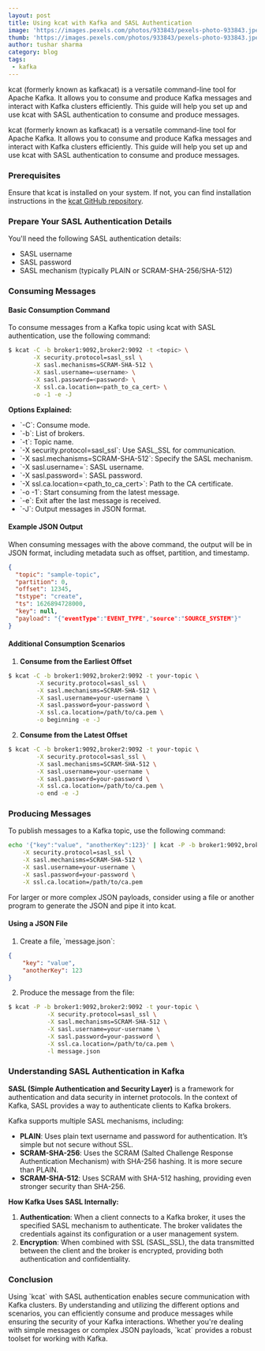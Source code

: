 ```yaml
---
layout: post
title: Using kcat with Kafka and SASL Authentication
image: 'https://images.pexels.com/photos/933843/pexels-photo-933843.jpeg?w=800'
thumb: 'https://images.pexels.com/photos/933843/pexels-photo-933843.jpeg?w=800'
author: tushar sharma
category: blog
tags:
 - kafka
---
```


kcat (formerly known as kafkacat) is a versatile command-line tool for Apache Kafka. It allows you to consume and produce Kafka messages and interact with Kafka clusters efficiently. This guide will help you set up and use kcat with SASL authentication to consume and produce messages.<!-- truncate_here -->

kcat (formerly known as kafkacat) is a versatile command-line tool for Apache Kafka. It allows you to consume and produce Kafka messages and interact with Kafka clusters efficiently. This guide will help you set up and use kcat with SASL authentication to consume and produce messages.

### Prerequisites

Ensure that kcat is installed on your system. If not, you can find installation instructions in the [kcat GitHub repository](https://github.com/edenhill/kcat).

### Prepare Your SASL Authentication Details

You'll need the following SASL authentication details:
- SASL username
- SASL password
- SASL mechanism (typically PLAIN or SCRAM-SHA-256/SHA-512)

### Consuming Messages

#### Basic Consumption Command

To consume messages from a Kafka topic using kcat with SASL authentication, use the following command:

```bash
$ kcat -C -b broker1:9092,broker2:9092 -t <topic> \
       -X security.protocol=sasl_ssl \
       -X sasl.mechanisms=SCRAM-SHA-512 \
       -X sasl.username=<username> \
       -X sasl.password=<password> \
       -X ssl.ca.location=<path_to_ca_cert> \
       -o -1 -e -J
```

**Options Explained:**
- \`-C\`: Consume mode.
- \`-b\`: List of brokers.
- \`-t\`: Topic name.
- \`-X security.protocol=sasl_ssl\`: Use SASL_SSL for communication.
- \`-X sasl.mechanisms=SCRAM-SHA-512\`: Specify the SASL mechanism.
- \`-X sasl.username=<username>\`: SASL username.
- \`-X sasl.password=<password>\`: SASL password.
- \`-X ssl.ca.location=<path_to_ca_cert>\`: Path to the CA certificate.
- \`-o -1\`: Start consuming from the latest message.
- \`-e\`: Exit after the last message is received.
- \`-J\`: Output messages in JSON format.

#### Example JSON Output

When consuming messages with the above command, the output will be in JSON format, including metadata such as offset, partition, and timestamp.

```json
{
  "topic": "sample-topic",
  "partition": 0,
  "offset": 12345,
  "tstype": "create",
  "ts": 1626894728000,
  "key": null,
  "payload": "{"eventType":"EVENT_TYPE","source":"SOURCE_SYSTEM"}"
}
```

#### Additional Consumption Scenarios

1. **Consume from the Earliest Offset**

```bash
$ kcat -C -b broker1:9092,broker2:9092 -t your-topic \
        -X security.protocol=sasl_ssl \
        -X sasl.mechanisms=SCRAM-SHA-512 \
        -X sasl.username=your-username \
        -X sasl.password=your-password \
        -X ssl.ca.location=/path/to/ca.pem \
        -o beginning -e -J
```

2. **Consume from the Latest Offset**

```bash
$ kcat -C -b broker1:9092,broker2:9092 -t your-topic \
        -X security.protocol=sasl_ssl \
        -X sasl.mechanisms=SCRAM-SHA-512 \
        -X sasl.username=your-username \
        -X sasl.password=your-password \
        -X ssl.ca.location=/path/to/ca.pem \
        -o end -e -J
```

### Producing Messages

To publish messages to a Kafka topic, use the following command:

```bash
echo '{"key":"value", "anotherKey":123}' | kcat -P -b broker1:9092,broker2:9092 -t <topic> \
    -X security.protocol=sasl_ssl \
    -X sasl.mechanisms=SCRAM-SHA-512 \
    -X sasl.username=your-username \
    -X sasl.password=your-password \
    -X ssl.ca.location=/path/to/ca.pem
```

For larger or more complex JSON payloads, consider using a file or another program to generate the JSON and pipe it into kcat.

#### Using a JSON File

1. Create a file, \`message.json\`:

```json
{
    "key": "value",
    "anotherKey": 123
}
```

2. Produce the message from the file:

```bash
$ kcat -P -b broker1:9092,broker2:9092 -t your-topic \
           -X security.protocol=sasl_ssl \
           -X sasl.mechanisms=SCRAM-SHA-512 \
           -X sasl.username=your-username \
           -X sasl.password=your-password \
           -X ssl.ca.location=/path/to/ca.pem \
           -l message.json
```

### Understanding SASL Authentication in Kafka

**SASL (Simple Authentication and Security Layer)** is a framework for authentication and data security in internet protocols. In the context of Kafka, SASL provides a way to authenticate clients to Kafka brokers.

Kafka supports multiple SASL mechanisms, including:

- **PLAIN**: Uses plain text username and password for authentication. It’s simple but not secure without SSL.
- **SCRAM-SHA-256**: Uses the SCRAM (Salted Challenge Response Authentication Mechanism) with SHA-256 hashing. It is more secure than PLAIN.
- **SCRAM-SHA-512**: Uses SCRAM with SHA-512 hashing, providing even stronger security than SHA-256.

**How Kafka Uses SASL Internally:**

1. **Authentication**: When a client connects to a Kafka broker, it uses the specified SASL mechanism to authenticate. The broker validates the credentials against its configuration or a user management system.
2. **Encryption**: When combined with SSL (SASL_SSL), the data transmitted between the client and the broker is encrypted, providing both authentication and confidentiality.

### Conclusion

Using \`kcat\` with SASL authentication enables secure communication with Kafka clusters. By understanding and utilizing the different options and scenarios, you can efficiently consume and produce messages while ensuring the security of your Kafka interactions. Whether you're dealing with simple messages or complex JSON payloads, \`kcat\` provides a robust toolset for working with Kafka.
